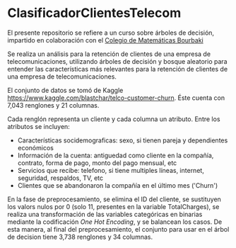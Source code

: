 # ClasificadorClientesTelecom

El presente repositorio se refiere a un curso sobre árboles de decisión, impartido en colaboración con el [Colegio de Matemáticas Bourbaki](https://www.colegio-bourbaki.com/) 

Se realiza un análisis para la retención de clientes de una empresa de telecomunicaciones, utilizando árboles de decisión y bosque aleatorio para entender las características más relevantes para la retención de clientes de una empresa de telecomunicaciones.

El conjunto de datos se tomó de Kaggle https://www.kaggle.com/blastchar/telco-customer-churn. Éste cuenta con 7,043 renglones y 21 columnas.

Cada renglón representa un cliente y cada columna un atributo. Entre los atributos se incluyen:
- Características socidemograficas: sexo, si tienen pareja y dependientes económicos
- Información de la cuenta: antiguedad como cliente en la compañía, contrato, forma de pago, monto del pago mensual, etc
- Servicios que recibe: telefono, si tiene multiples líneas, internet, seguridad, respaldos, TV, etc
- Clientes que se abandonaron la compañía en el último mes ('Churn')

En la fase de preprocesamiento, se elimina el ID del cliente, se sustituyen los valors nulos por 0 (solo 11, presentes en la variable TotalCharges), se realiza una transformación de las variables categóricas en binarias mediante la codificación _One Hot Encoding_, y se balancean los casos. De esta manera, al final del preprocesamiento, el conjunto para usar en el árbol de decision tiene 3,738 renglones y 34 columnas.


